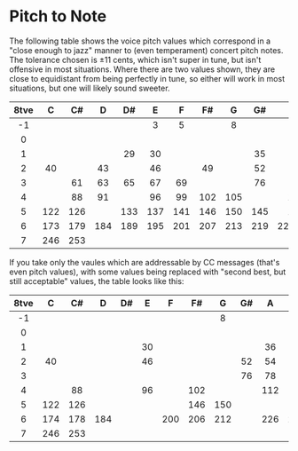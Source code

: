 # Pitch to Note
The following table shows the voice pitch values which correspond in a "close enough to jazz" manner to (even temperament) concert pitch notes. The tolerance chosen is ±11 cents, which isn't super in tune, but isn't offensive in most situations. Where there are two values shown, they are close to equidistant from being perfectly in tune, so either will work in most situations, but one will likely sound sweeter.

|8tve|C  |C# |D  |D# |E  |F  |F# |G  |G# |A      |A# |B      |
|:--:|:-:|:-:|:-:|:-:|:-:|:-:|:-:|:-:|:-:|:-----:|:-:|:-----:|
| -1 |   |   |   |   | 3 | 5 |   | 8 |   |       |   |       |
| 0  |   |   |   |   |   |   |   |   |   |       |   |       |
| 1  |   |   |   |29 |30 |   |   |   |35 |  36   |   |       |
| 2  |40 |   |43 |   |46 |   |49 |   |52 |  54   |   |       |
| 3  |   |61 |63 |65 |67 |69 |   |   |76 |  78   |   |  83   |
| 4  |   |88 |91 |   |96 |99 |102|105|   |  112  |115|       |
| 5  |122|126|   |133|137|141|146|150|145|  159  |164|168/169|
| 6  |173|179|184|189|195|201|207|213|219|225/226|232|  239  |
| 7  |246|253|   |   |   |   |   |   |   |       |   |       |

If you take only the vaules which are addressable by CC messages (that's even pitch values), with some values being replaced with "second best, but still acceptable" values, the table looks like this:

|8tve|C  |C# |D  |D# |E  |F  |F# |G  |G# |A      |A# |B      |
|:--:|:-:|:-:|:-:|:-:|:-:|:-:|:-:|:-:|:-:|:-----:|:-:|:-----:|
| -1 |   |   |   |   |   |   |   | 8 |   |       |   |       |
| 0  |   |   |   |   |   |   |   |   |   |       |   |       |
| 1  |   |   |   |   |30 |   |   |   |   |  36   |   |       |
| 2  |40 |   |   |   |46 |   |   |   |52 |  54   |   |       |
| 3  |   |   |   |   |   |   |   |   |76 |  78   |   |       |
| 4  |   |88 |   |   |96 |   |102|   |   |  112  |   |       |
| 5  |122|126|   |   |   |   |146|150|   |       |164|168    |
| 6  |174|178|184|   |   |200|206|212|   |    226|232|       |
| 7  |246|253|   |   |   |   |   |   |   |       |   |       |
